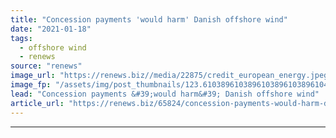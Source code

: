 ```yaml
---
title: "Concession payments 'would harm' Danish offshore wind"
date: "2021-01-18"
tags: 
  - offshore wind
  - renews
source: "renews"
image_url: "https://renews.biz//media/22875/credit_european_energy.jpeg?mode=crop&width=770&heightratio=0.6103896103896103896103896104&slimmage=true"
image_fp: "/assets/img/post_thumbnails/123.6103896103896103896103896104&slimmage=true"
lead: "Concession payments &#39;would harm&#39; Danish offshore wind"
article_url: "https://renews.biz/65824/concession-payments-would-harm-danish-offshore-wind/"
---
```


---
